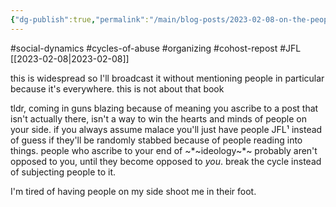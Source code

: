 ```yaml
---
{"dg-publish":true,"permalink":"/main/blog-posts/2023-02-08-on-the-people-who-post-a-vicious-reply-to-attack-a-straw-man/","noteIcon":""}
---
```


#social-dynamics #cycles-of-abuse #organizing #cohost-repost #JFL
[[2023-02-08\|2023-02-08]]

this is widespread so I'll broadcast it without mentioning people in particular because it's everywhere. this is not about that book

tldr, coming in guns blazing because of meaning you ascribe to a post that isn't actually there, isn't a way to win the hearts and minds of people on your side. if you always assume malace you'll just have people JFL¹ instead of guess if they'll be randomly stabbed because of people reading into things. people who ascribe to your end of ~*~ideology~*~ probably aren't opposed to you, until they become opposed to _you_. break the cycle instead of subjecting people to it.

I'm tired of having people on my side shoot me in their foot.

[1]: Just _Fucking_ Leave